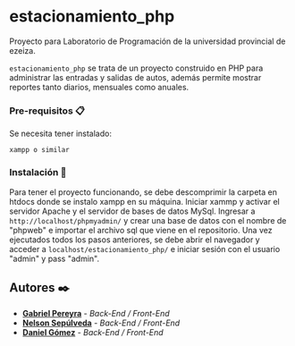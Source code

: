 # estacionamiento_php
Proyecto para Laboratorio de Programación de la universidad provincial de ezeiza.

```estacionamiento_php``` se trata de un proyecto construido en PHP para administrar las entradas y salidas de autos,
además permite mostrar reportes tanto diarios, mensuales como anuales.

### Pre-requisitos 📋

Se necesita tener instalado:

```xampp o similar``` 


### Instalación 🔧

Para tener el proyecto funcionando, se debe descomprimir la carpeta en htdocs donde se instalo xampp en su máquina.
Iniciar xammp y activar el servidor Apache  y el servidor de bases de datos MySql.
Ingresar a ```http://localhost/phpmyadmin/``` y crear una base de datos con el nombre de "phpweb" e importar el archivo sql que viene en el repositorio.
Una vez ejecutados todos los pasos anteriores, se debe abrir el navegador y acceder a ```localhost/estacionamiento_php/``` e iniciar sesión con el usuario "admin" y pass "admin".


## Autores ✒️

* **[Gabriel Pereyra](https://github.com/GabiAle97)** - *Back-End / Front-End*
* **[Nelson Sepúlveda](https://github.com/GabiAle97)** - *Back-End / Front-End*
* **[Daniel Gómez](https://github.com/DanGo95)** - *Back-End / Front-End*
